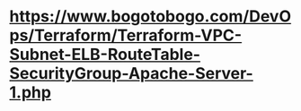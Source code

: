 # https://www.bogotobogo.com/DevOps/Terraform/Terraform-VPC-Subnet-ELB-RouteTable-SecurityGroup-Apache-Server-1.php
